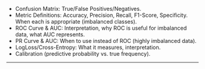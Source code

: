 - Confusion Matrix: True/False Positives/Negatives.
- Metric Definitions: Accuracy, Precision, Recall, F1-Score, Specificity. When each is appropriate (imbalanced classes).
- ROC Curve & AUC: Interpretation, why ROC is useful for imbalanced data, what AUC represents.
- PR Curve & AUC: When to use instead of ROC (highly imbalanced data).
- LogLoss/Cross-Entropy: What it measures, interpretation.
- Calibration (predictive probability vs. true frequency).
- --